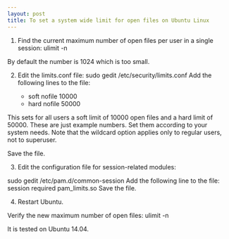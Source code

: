```yaml
---
layout: post
title: To set a system wide limit for open files on Ubuntu Linux
---
```



1. Find the current maximum number of open files per user in a single session:
ulimit -n

By default the number is 1024 which is too small.

2. Edit the limits.conf file:
sudo gedit /etc/security/limits.conf
Add the following lines to the file:

   * soft nofile 10000 
   * hard nofile 50000

This sets for all users a soft limit of 10000 open files and a hard limit of 50000. 
These are just example numbers. Set them according to your system needs. Note that the wildcard option applies only to regular users, not to superuser.

Save the file.

3. Edit the configuration file for session-related modules:

sudo gedit /etc/pam.d/common-session
Add the following line to the file:
session required pam_limits.so
Save the file.

4. Restart Ubuntu.

Verify the new maximum number of open files:
ulimit -n 

It is tested on Ubuntu 14.04.
